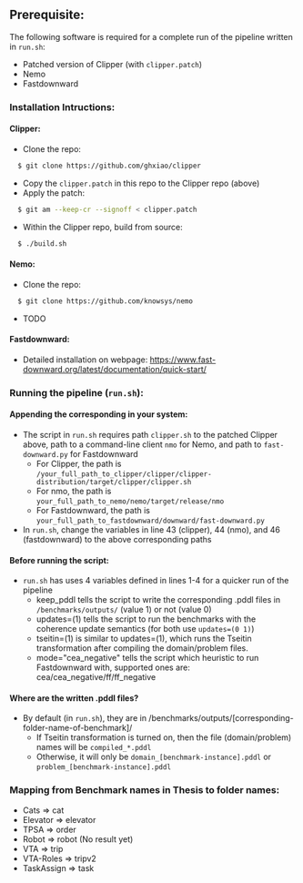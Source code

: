 ## Prerequisite:

The following software is required for a complete run of the pipeline written in `run.sh`:
- Patched version of Clipper (with `clipper.patch`) 
- Nemo
- Fastdownward

### Installation Intructions:
#### Clipper:
* Clone the repo:
```sh
  $ git clone https://github.com/ghxiao/clipper
``` 
* Copy the `clipper.patch` in this repo to the Clipper repo (above)
* Apply the patch:
```sh
  $ git am --keep-cr --signoff < clipper.patch
```
* Within the Clipper repo, build from source:
```sh
  $ ./build.sh
```
#### Nemo:
* Clone the repo:
```sh
  $ git clone https://github.com/knowsys/nemo
```
* TODO

#### Fastdownward:
* Detailed installation on webpage: https://www.fast-downward.org/latest/documentation/quick-start/


### Running the pipeline (`run.sh`):

#### Appending the corresponding in your system:
* The script in `run.sh` requires path `clipper.sh` to the patched Clipper above, path to a command-line client `nmo` for Nemo, and path to `fast-downward.py` for Fastdownward
  * For Clipper, the path is `/your_full_path_to_clipper/clipper/clipper-distribution/target/clipper/clipper.sh`
  * For nmo, the path is `your_full_path_to_nemo/nemo/target/release/nmo`
  * For Fastdownward, the path is `your_full_path_to_fastdownward/downward/fast-downward.py`
* In `run.sh`, change the variables in line 43 (clipper), 44 (nmo), and 46 (fastdownward) to the above corresponding paths 

#### Before running the script:
* `run.sh` has uses 4 variables defined in lines 1-4 for a quicker run of the pipeline
  * keep_pddl tells the script to write the corresponding .pddl files in `/benchmarks/outputs/` (value 1) or not (value 0)
  * updates=(1) tells the script to run the benchmarks with the coherence update semantics (for both use `updates=(0 1)`)
  * tseitin=(1) is similar to updates=(1), which runs the Tseitin transformation after compiling the domain/problem files.
  * mode="cea_negative" tells the script which heuristic to run Fastdownward with, supported ones are: cea/cea_negative/ff/ff_negative

#### Where are the written .pddl files?
* By default (in `run.sh`), they are in /benchmarks/outputs/[corresponding-folder-name-of-benchmark]/
  * If Tseitin transformation is turned on, then the file (domain/problem) names will be `compiled_*.pddl`
  * Otherwise, it will only be `domain_[benchmark-instance].pddl` or `problem_[benchmark-instance].pddl`

### Mapping from Benchmark names in Thesis to folder names:

* Cats => cat
* Elevator => elevator
* TPSA => order
* Robot => robot (No result yet)
* VTA => trip
* VTA-Roles => tripv2
* TaskAssign => task
